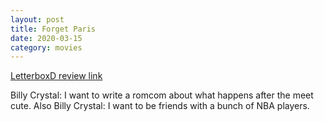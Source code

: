 ```yaml
---
layout: post
title: Forget Paris
date: 2020-03-15
category: movies
---
```

 
[LetterboxD review link](https://letterboxd.com/samarthbhaskar/film/forget-paris/)

Billy Crystal: I want to write a romcom about what happens after the meet cute.
Also Billy Crystal: I want to be friends with a bunch of NBA players.